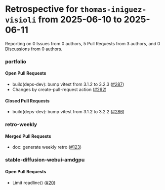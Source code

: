 # Retrospective for `thomas-iniguez-visioli` from 2025-06-10 to 2025-06-11

Reporting on 0 Issues from 0 authors, 5 Pull Requests from 3 authors, and 0 Discussions from 0 authors.


### portfolio

#### Open Pull Requests

- build(deps-dev): bump vitest from 3.1.2 to 3.2.3 ([#287](https://github.com/thomas-iniguez-visioli/portfolio/pull/287))
- Changes by create-pull-request action ([#262](https://github.com/thomas-iniguez-visioli/portfolio/pull/262))

#### Closed Pull Requests

- build(deps-dev): bump vitest from 3.1.2 to 3.2.2 ([#286](https://github.com/thomas-iniguez-visioli/portfolio/pull/286))

### retro-weekly

#### Merged Pull Requests

- doc: generate weekly retro ([#123](https://github.com/thomas-iniguez-visioli/retro-weekly/pull/123))

### stable-diffusion-webui-amdgpu

#### Open Pull Requests

- Limit readline() ([#20](https://github.com/thomas-iniguez-visioli/stable-diffusion-webui-amdgpu/pull/20))